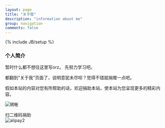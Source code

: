 ```yaml
---
layout: page
title: "关于我"
description: "information about me"
group: navigation
comments: false
---
```

{% include JB/setup %}

### 个人简介

暂时什么都不想往这里写orz。
先努力学习吧。

都翻到"关于我"页面了，说明意犹未尽呗？觉得不错就捐赠一点吧。

假如本站的内容对您有所帮助的话，欢迎捐助本站，使本站为您呈现更多的精彩内容。
<form action="https://shenghuo.alipay.com/send/payment/fill.htm" method="POST" target="_blank" accept-charset="GBK">
	<input name="optEmail" type="hidden" value="zhhlforpay@foxmail.com" />
	<input name="payAmount" type="hidden" value="10" />
	<input id="title" name="title" type="hidden" value="捐助" />
	<input name="memo" type="hidden" value="捐助" />
	<input name="pay" type="image" value="转帐" src="https://github.com/2576562185/nhacker.com/blob/gh-pages/assets/themes/twitter/img/alipay.png?raw=true" />
</form>

扫二维码捐助  
![alipay2](https://github.com/2576562185/nhacker.com/blob/gh-pages/assets/themes/twitter/img/alipay2.png?raw=true)